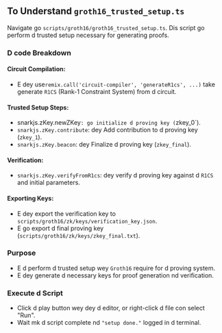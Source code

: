 ## To Understand `groth16_trusted_setup.ts`

Navigate go `scripts/groth16/groth16_trusted_setup.ts`. Dis script go perform d trusted setup necessary for generating proofs.

### D code Breakdown

#### Circuit Compilation:

- E dey use`remix.call('circuit-compiler', 'generateR1cs', ...)` take generate `R1CS` (Rank-1 Constraint System) from d circuit.

#### Trusted Setup Steps:

- snarkjs.zKey.newZKey`: go initialize d proving key (`zkey_0\`).
- `snarkjs.zKey.contribute`: dey Add contribution to d proving key (`zkey_1`).
- `snarkjs.zKey.beacon`: dey Finalize d proving key (`zkey_final`).

#### Verification:

- `snarkjs.zKey.verifyFromR1cs`: dey verify d proving key against d `R1CS` and initial parameters.

#### Exporting Keys:

- E dey export the verification key to `scripts/groth16/zk/keys/verification_key.json`.
- E go export d final proving key (`scripts/groth16/zk/keys/zkey_final.txt`).

### Purpose

- E d perform d trusted setup wey `Groth16` require for d proving system.
- E dey generate d necessary keys for proof generation nd verification.

### Execute d Script

- Click d play button wey dey d editor, or right-click d file con select "Run".
- Wait mk d script complete nd `"setup done."` logged in d terminal.